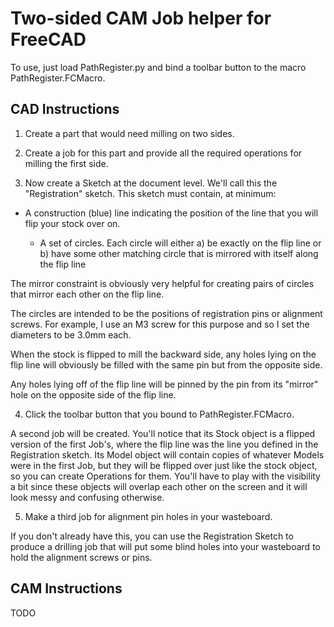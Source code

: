 Two-sided CAM Job helper for FreeCAD
====================================

To use, just load PathRegister.py and bind a toolbar button to the macro PathRegister.FCMacro.


CAD Instructions
----------------

1. Create a part that would need milling on two sides.

2. Create a job for this part and provide all the required operations for milling the first side.

3. Now create a Sketch at the document level. We'll call this the "Registration" sketch. This sketch must contain, at minimum:
  - A construction (blue) line indicating the position of the line that you will flip your stock over on.
	
	- A set of circles. Each circle will either a) be exactly on the flip line or b) have some other matching circle that is mirrored with itself along the flip line

The mirror constraint is obviously very helpful for creating pairs of circles that mirror each other on the flip line.

The circles are intended to be the positions of registration pins or alignment screws. For example, I use an M3 screw for this purpose and so I set the diameters to be 3.0mm each.

When the stock is flipped to mill the backward side, any holes lying on the flip line will obviously be filled with the same pin but from the opposite side.

Any holes lying off of the flip line will be pinned by the pin from its "mirror" hole on the opposite side of the flip line.

4. Click the toolbar button that you bound to PathRegister.FCMacro.

A second job will be created. You'll notice that its Stock object is a flipped version of the first Job's, where the flip line was the line you defined in the Registration sketch.
Its Model object will contain copies of whatever Models were in the first Job, but they will be flipped over just like the stock object, so you can create Operations for them.
You'll have to play with the visibility a bit since these objects will overlap each other on the screen and it will look messy and confusing otherwise.


5. Make a third job for alignment pin holes in your wasteboard.

If you don't already have this, you can use the Registration Sketch to produce a drilling job that will put some blind holes into your wasteboard to hold the alignment screws or pins.

CAM Instructions
----------------

TODO